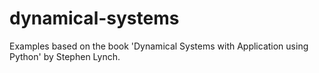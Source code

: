 # dynamical-systems

Examples based on the book 'Dynamical Systems with Application using Python' by Stephen Lynch.
